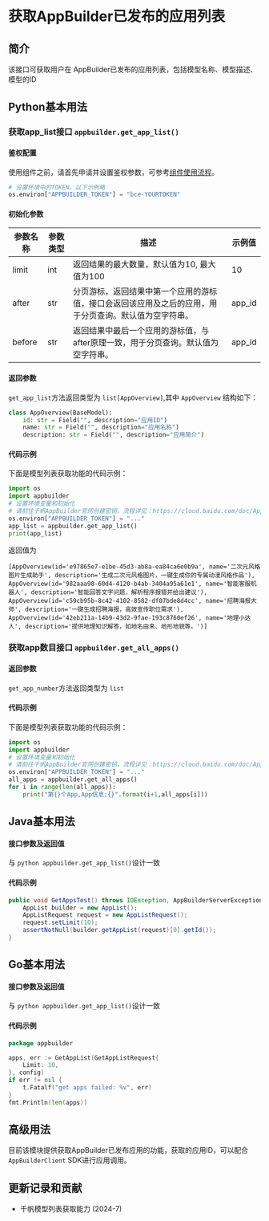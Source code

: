 # 获取AppBuilder已发布的应用列表

## 简介
该接口可获取用户在 AppBuilder已发布的应用列表，包括模型名称、模型描述、模型的ID

## Python基本用法

### 获取app_list接口 `appbuilder.get_app_list()`

#### 鉴权配置
使用组件之前，请首先申请并设置鉴权参数，可参考[组件使用流程](https://cloud.baidu.com/doc/AppBuilder/s/Olq6grrt6#1%E3%80%81%E5%88%9B%E5%BB%BA%E5%AF%86%E9%92%A5)。
```python
# 设置环境中的TOKEN，以下示例略
os.environ["APPBUILDER_TOKEN"] = "bce-YOURTOKEN"
```

#### 初始化参数

| 参数名称       | 参数类型   | 描述      | 示例值        |
|------------|--------|---------|------------|
| limit | int | 返回结果的最大数量，默认值为10, 最大值为100 | 10 |
| after | str | 分页游标，返回结果中第一个应用的游标值，接口会返回该应用及之后的应用，用于分页查询。默认值为空字符串。 | app_id |
| before | str | 返回结果中最后一个应用的游标值，与after原理一致，用于分页查询。默认值为空字符串。 | app_id |

#### 返回参数

`get_app_list`方法返回类型为 `list[AppOverview]`,其中 `AppOverview` 结构如下：

```python
class AppOverview(BaseModel):
    id: str = Field("", description="应用ID")
    name: str = Field("", description="应用名称")
    description: str = Field("", description="应用简介")
```


#### 代码示例
下面是模型列表获取功能的代码示例：

```python
import os
import appbuilder
# 设置环境变量和初始化
# 请前往千帆AppBuilder官网创建密钥，流程详见：https://cloud.baidu.com/doc/AppBuilder/s/Olq6grrt6#1%E3%80%81%E5%88%9B%E5%BB%BA%E5%AF%86%E9%92%A5
os.environ["APPBUILDER_TOKEN"] = "..."
app_list = appbuilder.get_app_list()
print(app_list)
```

返回值为

```shell
[AppOverview(id='e97865e7-e1be-45d3-ab8a-ea84ca6e0b9a', name='二次元风格图片生成助手', description='生成二次元风格图片，一键生成你的专属动漫风格作品'), AppOverview(id='982aaa98-60d4-4120-b4ab-3404a95a61e1', name='智能客服机器人', description='智能回答文字问题，解析程序报错并给出建议'), AppOverview(id='c59cb95b-8c42-4102-8582-df07bde8d4cc', name='招聘海报大师', description='一键生成招聘海报，高效宣传职位需求'), AppOverview(id='42eb211a-14b9-43d2-9fae-193c8760ef26', name='地理小达人', description='提供地理知识解答，如地名由来、地形地貌等。')]
```

### 获取app数目接口 `appbuilder.get_all_apps()`

#### 返回参数

`get_app_number`方法返回类型为 `list`

#### 代码示例
下面是模型列表获取功能的代码示例：

```python
import os
import appbuilder
# 设置环境变量和初始化
# 请前往千帆AppBuilder官网创建密钥，流程详见：https://cloud.baidu.com/doc/AppBuilder/s/Olq6grrt6#1%E3%80%81%E5%88%9B%E5%BB%BA%E5%AF%86%E9%92%A5
os.environ["APPBUILDER_TOKEN"] = "..."
all_apps = appbuilder.get_all_apps()
for i in range(len(all_apps)):
    print("第{}个App,App信息:{}".format(i+1,all_apps[i]))
```

## Java基本用法

#### 接口参数及返回值
与 `python appbuilder.get_app_list()`设计一致

#### 代码示例

```java
public void GetAppsTest() throws IOException, AppBuilderServerException {
    AppList builder = new AppList();
    AppListRequest request = new AppListRequest();
    request.setLimit(10);
    assertNotNull(builder.getAppList(request)[0].getId());
}
```

## Go基本用法

#### 接口参数及返回值
与 `python appbuilder.get_app_list()`设计一致

#### 代码示例

```go
package appbuilder

apps, err := GetAppList(GetAppListRequest{
    Limit: 10,
}, config)
if err != nil {
    t.Fatalf("get apps failed: %v", err)
}
fmt.Println(len(apps))
```

## 高级用法

目前该模块提供获取AppBuilder已发布应用的功能，获取的应用ID，可以配合`AppBuilderClient` SDK进行应用调用。


## 更新记录和贡献
* 千帆模型列表获取能力 (2024-7)